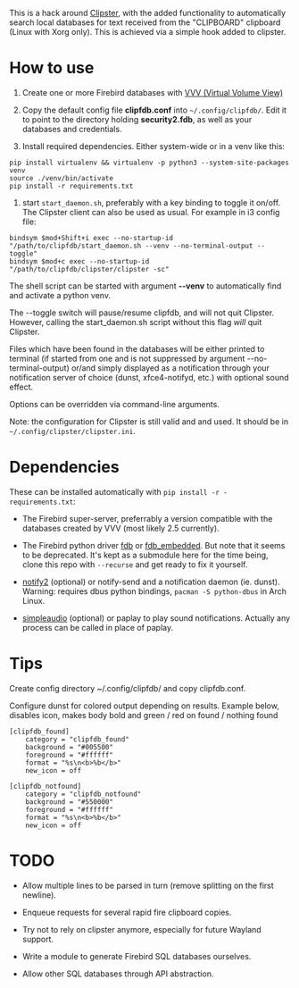 This is a hack around [Clipster](https://github.com/mrichar1/clipster), with the added functionality to automatically search local databases for text received from the "CLIPBOARD" clipboard (Linux with Xorg only). This is achieved via a simple hook added to clipster.

# How to use

1. Create one or more Firebird databases with [VVV (Virtual Volume View)](http://vvvapp.sourceforge.net)

2. Copy the default config file **clipfdb.conf** into `~/.config/clipfdb/`. Edit it to point to the directory holding **security2.fdb**, as well as your databases and credentials.

3. Install required dependencies.
Either system-wide or in a venv like this:
```
pip install virtualenv && virtualenv -p python3 --system-site-packages venv
source ./venv/bin/activate
pip install -r requirements.txt
```

1. start `start_daemon.sh`, preferably with a key binding to toggle it on/off. The Clipster client can also be used as usual.
For example in i3 config file:
```
bindsym $mod+Shift+i exec --no-startup-id "/path/to/clipfdb/start_daemon.sh --venv --no-terminal-output --toggle"
bindsym $mod+c exec --no-startup-id "/path/to/clipfdb/clipster/clipster -sc"
```
The shell script can be started with argument **--venv** to automatically find and activate a python venv.

The --toggle switch will pause/resume clipfdb, and will not quit Clipster. However, calling the start_daemon.sh script without this flag *will* quit Clipster.

Files which have been found in the databases will be either printed to terminal (if started from one and is not suppressed by argument --no-terminal-output)
or/and simply displayed as a notification through your notification server of choice (dunst, xfce4-notifyd, etc.) with optional sound effect.

Options can be overridden via command-line arguments.

Note: the configuration for Clipster is still valid and and used. It should be in `~/.config/clipster/clipster.ini`.

# Dependencies

These can be installed automatically with `pip install -r -requirements.txt`:

* The Firebird super-server, preferrably a version compatible with the databases created by VVV (most likely 2.5 currently).

* The Firebird python driver [fdb](https://pypi.org/project/fdb/) or [fdb_embedded](https://github.com/andrewleech/fdb_embedded). But note that it seems to be deprecated. It's kept as a submodule here for the time being, clone this repo with `--recurse` and get ready to fix it yourself.

* [notify2](https://pypi.python.org/pypi/notify2) (optional) or notify-send and a notification daemon (ie. dunst).
Warning: requires dbus python bindings, `pacman -S python-dbus` in Arch Linux.

* [simpleaudio](https://pypi.python.org/pypi/simpleaudio/) (optional) or paplay to play sound notifications.
Actually any process can be called in place of paplay.

# Tips

Create config directory ~/.config/clipfdb/ and copy clipfdb.conf.

Configure dunst for colored output depending on results.
Example below, disables icon, makes body bold and green / red on found / nothing found

```
[clipfdb_found]
    category = "clipfdb_found"
    background = "#005500"
    foreground = "#ffffff"
    format = "%s\n<b>%b</b>"
    new_icon = off

[clipfdb_notfound]
    category = "clipfdb_notfound"
    background = "#550000"
    foreground = "#ffffff"
    format = "%s\n<b>%b</b>"
    new_icon = off
```

# TODO

* Allow multiple lines to be parsed in turn (remove splitting on the first newline).

* Enqueue requests for several rapid fire clipboard copies.

* Try not to rely on clipster anymore, especially for future Wayland support.

* Write a module to generate Firebird SQL databases ourselves.

* Allow other SQL databases through API abstraction.
